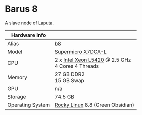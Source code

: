 
# Barus 8

A slave node of [Laputa](/systems/laputa).

**Hardware Info** | |
---|---
Alias | [b8]()
Model | [Supermicro X7DCA-L](https://www.supermicro.com/products/launch/Intel/files/sanclemente/X7DCA-L.pdf)
CPU | 2 x [Intel Xeon L5420](https://ark.intel.com/content/www/us/en/ark/products/33929/intel-xeon-processor-l5420-12m-cache-2-50-ghz-1333-mhz-fsb.html) @ 2.5 GHz<br>4 Cores 4 Threads
Memory | 27 GB DDR2<br>15 GB Swap
GPU | n/a
Storage | 74.5 GB
Operating System | [Rocky Linux](https://rockylinux.org/) 8.8 (Green Obsidian)

